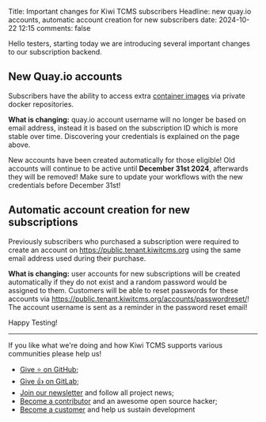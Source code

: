Title: Important changes for Kiwi TCMS subscribers
Headline: new quay.io accounts, automatic account creation for new subscribers
date: 2024-10-22 12:15
comments: false

Hello testers,
starting today we are introducing several important changes to our subscription backend.


New Quay.io accounts
--------------------

Subscribers have the ability to access extra
[container images]({filename}pages/containers.markdown) via private docker repositories.

**What is changing:** quay.io account username will no longer be based on email address,
instead it is based on the subscription ID which is more stable over time.
Discovering your credentials is explained on the page above.

New accounts have been created automatically for those eligible!
Old accounts will continue to be active until **December 31st 2024**,
afterwards they will be removed! Make sure to update your
workflows with the new credentials before December 31st!


Automatic account creation for new subscriptions
------------------------------------------------

Previously subscribers who purchased a subscription were required to create
an account on <https://public.tenant.kiwitcms.org> using the same email address
used during their purchase.

**What is changing:** user accounts for new subscriptions will be created automatically
if they do not exist and a random password would be assigned to them. Customers will
be able to reset passwords for these accounts via
<https://public.tenant.kiwitcms.org/accounts/passwordreset/>! The account username
is sent as a reminder in the password reset email!


Happy Testing!

---

If you like what we're doing and how Kiwi TCMS supports various communities
please help us!

- [Give ⭐ on GitHub](https://github.com/kiwitcms/Kiwi/stargazers);
- [Give 👍 on GitLab](https://gitlab.com/gitlab-org/gitlab/-/issues/334558);
- [Join our newsletter](https://kiwitcms.us17.list-manage.com/subscribe/post?u=9b57a21155a3b7c655ae8f922&id=c970a37581)
  and follow all project news;
- [Become a contributor](https://kiwitcms.readthedocs.io/en/latest/contribution.html) and an awesome open source hacker;
- [Become a customer](/#subscriptions) and help us sustain development
